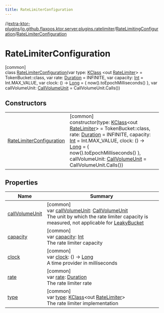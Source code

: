 ```yaml
---
title: RateLimiterConfiguration
---
```


//[extra-ktor-plugins](../../../../index.md)/[io.github.flaxoos.ktor.server.plugins.ratelimiter](../../index.md)/[RateLimitingConfiguration](../index.md)/[RateLimiterConfiguration](index.md)

# RateLimiterConfiguration

[common]\
class [RateLimiterConfiguration](index.md)(var
type: [KClass](https://kotlinlang.org/api/latest/jvm/stdlib/kotlin.reflect/-k-class/index.md)
&lt;out [RateLimiter](../../-rate-limiter/index.md)&gt; = TokenBucket::class, var
rate: [Duration](https://kotlinlang.org/api/latest/jvm/stdlib/kotlin.time/-duration/index.md) = INFINITE, var
capacity: [Int](https://kotlinlang.org/api/latest/jvm/stdlib/kotlin/-int/index.md) = Int.MAX_VALUE, var clock: ()
-&gt; [Long](https://kotlinlang.org/api/latest/jvm/stdlib/kotlin/-long/index.md) = { now().toEpochMilliseconds() }, var
callVolumeUnit: [CallVolumeUnit](../../-call-volume-unit/index.md) = CallVolumeUnit.Calls())

## Constructors

|                                                            |                                                                                                                                                                                                                                                                                                                                                                                                                                                                                                                                                                                                                                             |
|------------------------------------------------------------|---------------------------------------------------------------------------------------------------------------------------------------------------------------------------------------------------------------------------------------------------------------------------------------------------------------------------------------------------------------------------------------------------------------------------------------------------------------------------------------------------------------------------------------------------------------------------------------------------------------------------------------------|
| [RateLimiterConfiguration](-rate-limiter-configuration.md) | [common]<br>constructor(type: [KClass](https://kotlinlang.org/api/latest/jvm/stdlib/kotlin.reflect/-k-class/index.md)&lt;out [RateLimiter](../../-rate-limiter/index.md)&gt; = TokenBucket::class, rate: [Duration](https://kotlinlang.org/api/latest/jvm/stdlib/kotlin.time/-duration/index.md) = INFINITE, capacity: [Int](https://kotlinlang.org/api/latest/jvm/stdlib/kotlin/-int/index.md) = Int.MAX_VALUE, clock: () -&gt; [Long](https://kotlinlang.org/api/latest/jvm/stdlib/kotlin/-long/index.md) = { now().toEpochMilliseconds() }, callVolumeUnit: [CallVolumeUnit](../../-call-volume-unit/index.md) = CallVolumeUnit.Calls()) |

## Properties

| Name                                  | Summary                                                                                                                                                                                                                                                                                                   |
|---------------------------------------|-----------------------------------------------------------------------------------------------------------------------------------------------------------------------------------------------------------------------------------------------------------------------------------------------------------|
| [callVolumeUnit](call-volume-unit.md) | [common]<br>var [callVolumeUnit](call-volume-unit.md): [CallVolumeUnit](../../-call-volume-unit/index.md)<br>The unit by which the rate limiter capacity is measured, not applicable for [LeakyBucket](../../../io.github.flaxoos.ktor.server.plugins.ratelimiter.implementations/-leaky-bucket/index.md) |
| [capacity](capacity.md)               | [common]<br>var [capacity](capacity.md): [Int](https://kotlinlang.org/api/latest/jvm/stdlib/kotlin/-int/index.md)<br>The rate limiter capacity                                                                                                                                                            |
| [clock](clock.md)                     | [common]<br>var [clock](clock.md): () -&gt; [Long](https://kotlinlang.org/api/latest/jvm/stdlib/kotlin/-long/index.md)<br>A time provider in milliseconds                                                                                                                                                 |
| [rate](rate.md)                       | [common]<br>var [rate](rate.md): [Duration](https://kotlinlang.org/api/latest/jvm/stdlib/kotlin.time/-duration/index.md)<br>The rate limiter rate                                                                                                                                                         |
| [type](type.md)                       | [common]<br>var [type](type.md): [KClass](https://kotlinlang.org/api/latest/jvm/stdlib/kotlin.reflect/-k-class/index.md)&lt;out [RateLimiter](../../-rate-limiter/index.md)&gt;<br>The rate limiter implementation                                                                                        |

